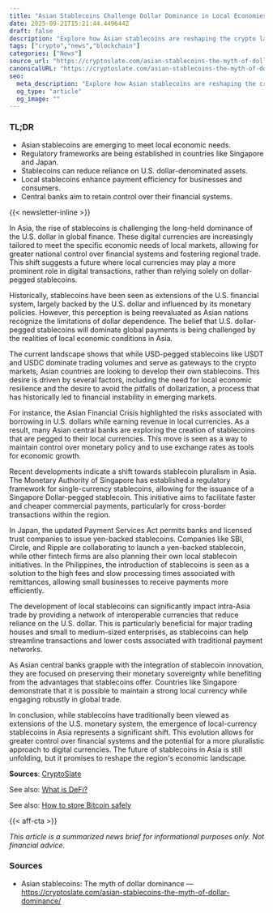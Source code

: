 ```yaml
---
title: "Asian Stablecoins Challenge Dollar Dominance in Local Economies"
date: 2025-09-21T15:21:44.449644Z
draft: false
description: "Explore how Asian stablecoins are reshaping the crypto landscape and challenging U.S. dollar dominance in regional trade and finance."
tags: ["crypto","news","blockchain"]
categories: ["News"]
source_url: "https://cryptoslate.com/asian-stablecoins-the-myth-of-dollar-dominance/"
canonicalURL: "https://cryptoslate.com/asian-stablecoins-the-myth-of-dollar-dominance/"
seo:
  meta_description: "Explore how Asian stablecoins are reshaping the crypto landscape and challenging U.S. dollar dominance in regional trade and finance."
  og_type: "article"
  og_image: ""
---
```


### TL;DR
- Asian stablecoins are emerging to meet local economic needs.
- Regulatory frameworks are being established in countries like Singapore and Japan.
- Stablecoins can reduce reliance on U.S. dollar-denominated assets.
- Local stablecoins enhance payment efficiency for businesses and consumers.
- Central banks aim to retain control over their financial systems.

{{< newsletter-inline >}}

In Asia, the rise of stablecoins is challenging the long-held dominance of the U.S. dollar in global finance. These digital currencies are increasingly tailored to meet the specific economic needs of local markets, allowing for greater national control over financial systems and fostering regional trade. This shift suggests a future where local currencies may play a more prominent role in digital transactions, rather than relying solely on dollar-pegged stablecoins.

Historically, stablecoins have been seen as extensions of the U.S. financial system, largely backed by the U.S. dollar and influenced by its monetary policies. However, this perception is being reevaluated as Asian nations recognize the limitations of dollar dependence. The belief that U.S. dollar-pegged stablecoins will dominate global payments is being challenged by the realities of local economic conditions in Asia.

The current landscape shows that while USD-pegged stablecoins like USDT and USDC dominate trading volumes and serve as gateways to the crypto markets, Asian countries are looking to develop their own stablecoins. This desire is driven by several factors, including the need for local economic resilience and the desire to avoid the pitfalls of dollarization, a process that has historically led to financial instability in emerging markets.

For instance, the Asian Financial Crisis highlighted the risks associated with borrowing in U.S. dollars while earning revenue in local currencies. As a result, many Asian central banks are exploring the creation of stablecoins that are pegged to their local currencies. This move is seen as a way to maintain control over monetary policy and to use exchange rates as tools for economic growth.

Recent developments indicate a shift towards stablecoin pluralism in Asia. The Monetary Authority of Singapore has established a regulatory framework for single-currency stablecoins, allowing for the issuance of a Singapore Dollar-pegged stablecoin. This initiative aims to facilitate faster and cheaper commercial payments, particularly for cross-border transactions within the region.

In Japan, the updated Payment Services Act permits banks and licensed trust companies to issue yen-backed stablecoins. Companies like SBI, Circle, and Ripple are collaborating to launch a yen-backed stablecoin, while other fintech firms are also planning their own local stablecoin initiatives. In the Philippines, the introduction of stablecoins is seen as a solution to the high fees and slow processing times associated with remittances, allowing small businesses to receive payments more efficiently.

The development of local stablecoins can significantly impact intra-Asia trade by providing a network of interoperable currencies that reduce reliance on the U.S. dollar. This is particularly beneficial for major trading houses and small to medium-sized enterprises, as stablecoins can help streamline transactions and lower costs associated with traditional payment networks.

As Asian central banks grapple with the integration of stablecoin innovation, they are focused on preserving their monetary sovereignty while benefiting from the advantages that stablecoins offer. Countries like Singapore demonstrate that it is possible to maintain a strong local currency while engaging robustly in global trade.

In conclusion, while stablecoins have traditionally been viewed as extensions of the U.S. monetary system, the emergence of local-currency stablecoins in Asia represents a significant shift. This evolution allows for greater control over financial systems and the potential for a more pluralistic approach to digital currencies. The future of stablecoins in Asia is still unfolding, but it promises to reshape the region's economic landscape.

**Sources**: [CryptoSlate](https://cryptoslate.com/asian-stablecoins-the-myth-of-dollar-dominance/)

See also: [What is DeFi?](/pages/what-is-defi/)

See also: [How to store Bitcoin safely](/pages/how-to-store-bitcoin-safely/)

{{< aff-cta >}}

_This article is a summarized news brief for informational purposes only. Not financial advice._

### Sources
- Asian stablecoins: The myth of dollar dominance — https://cryptoslate.com/asian-stablecoins-the-myth-of-dollar-dominance/

